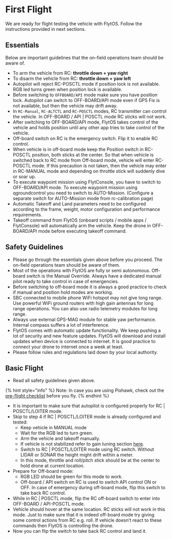 # First Flight

We are ready for flight testing the vehicle with FlytOS. Follow the instructions provided in next sections.

## Essentials

Below are important guidelines that the on-field operations team should be aware of.

* To arm the vehicle from RC: **throttle down + yaw right**
* To disarm the vehicle from RC: **throttle down + yaw left**
* Autopilot will reject RC-POSCTL mode if position lock is not available. RGB led turns green when position lock is available.
* Before switching to `OFFBOARD/API` mode make sure you have position lock. Autopilot can switch to OFF-BOARD/API mode even if GPS Fix is not available, but then the vehicle may drift away.
* In `RC-Manual`, `RC-ALTCTL` and `RC-POSCTL` modes, RC transmitter can control the vehicle. In OFF-BOARD / API \| POSCTL mode RC sticks will not work.
* After switching to OFF-BOARD/API mode, FlytOS takes control of the vehicle and holds position until any other app tries to take control of the vehicle.
* Off-board switch on RC is the emergency switch. Flip it to enable RC control.
* When vehicle is in off-board mode keep the Position switch in RC-POSCTL position, both sticks at the center. So that when vehicle is switched back to RC mode from Off-board mode, vehicle will enter RC-POSCTL mode. If this precaution is not taken, then the vehicle may enter in RC-MANUAL mode and depending on throttle stick will suddenly dive or soar up.
* To execute waypoint mission using FlytConsole, you have to switch to OFF-BOARD/API mode. To execute waypoint mission using qgroundcontrol you need to switch to AUTO-Mission. \(Configure a separate switch for AUTO-Mission mode from rc-calibration page\)
* Automatic Takeoff and Land parameters need to be configured according to the frame, weight, motor configuration and performance requirements.
* Takeoff command from FlytOS \(onboard scripts / mobile apps / FlytConsole\) will automatically arm the vehicle. Keep the drone in OFF-BOARD/API mode before executing takeoff command.

## Safety Guidelines

* Please go through the essentials given above before you proceed. The on-field operations team should be aware of them.
* Most of the operations with FlytOS are fully or semi autonomous. Off-board switch is the Manual Override. Always have a dedicated manual pilot ready to take control in case of emergencies.
* Before switching to off-board mode it is always a good practice to check if manual and position hold modes are working.
* SBC connected to mobile phone WiFi hotspot may not give long range. Use powerful WiFi ground routers with high gain antennas for long range operations. You can also use radio telemetry modules for long range.
* Always use external GPS-MAG module for stable yaw performance. Internal compass suffers a lot of interference.
* FlytOS comes with automatic update functionality. We keep pushing a lot of security and new feature updates. FlytOS will download and install updates when device is connected to internet. It is good practice to connect your drone to internet once a week at least.
* Please follow rules and regulations laid down by your local authority.

## Basic Flight

* Read all safety guidelines given above.

{% hint style="info" %}
Note:  In case you are using Pixhawk, check out the [pre-flight checklist](http://ardupilot.org/copter/docs/flying-arducopter.html) before you fly.
{% endhint %}

* It is important to make sure that autopilot is configured properly for RC \| POSCTL/LOITER mode.
* Skip to step 4 if RC \| POSCTL/LOITER mode is already configured and tested:
  * Keep vehicle in MANUAL mode
  * Wait for the RGB led to turn green.
  * Arm the vehicle and takeoff manually.
  * If vehicle is not stabilized refer to gain tuning section [here](http://px4.io/docs/multicopter-pid-tuning-guide/).
  * Switch to RC \| POSCTL/LOITER mode using RC switch. Without LIDAR or SONAR the height might drift within a meter.
  * In this mode, throttle and roll/pitch stick should be at the center to hold drone at current location.
* Prepare for Off-board mode:
  * RGB LED should be green for this mode to work.
  * Off-board / API switch on RC is used to switch API control ON or OFF. In case of emergency during off-board mode, flip this switch to take back RC control.
* While in RC \| POSCTL mode, flip the RC off-board switch to enter into OFF-BOARD / API-POSCTL mode.
* Vehicle should hover at the same location. RC sticks will not work in this mode. Just to make sure that it is indeed off-board mode try giving some control actions from RC e.g. roll. If vehicle doesn’t react to these commands then FlytOS is controlling the drone.
* Now you can flip the switch to take back RC control and land it.

